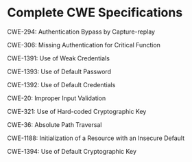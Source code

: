 

# Complete CWE Specifications

CWE-294: Authentication Bypass by Capture-replay

CWE-306: Missing Authentication for Critical Function

CWE-1391: Use of Weak Credentials

CWE-1393: Use of Default Password

CWE-1392: Use of Default Credentials

CWE-20: Improper Input Validation

CWE-321: Use of Hard-coded Cryptographic Key

CWE-36: Absolute Path Traversal

CWE-1188: Initialization of a Resource with an Insecure Default

CWE-1394: Use of Default Cryptographic Key
